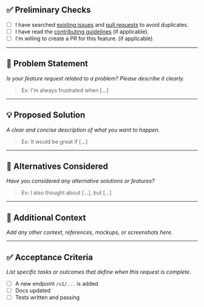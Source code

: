 ## ✅ Preliminary Checks

- [ ] I have searched [existing issues](../issues) and [pull requests](../pulls) to avoid duplicates.
- [ ] I have read the [contributing guidelines](../blob/main/CONTRIBUTING.md) (if applicable).
- [ ] I'm willing to create a PR for this feature. (if applicable).

---

## 🧩 Problem Statement

_Is your feature request related to a problem? Please describe it clearly._

> Ex: I'm always frustrated when [...]

---

## 💡 Proposed Solution

_A clear and concise description of what you want to happen._

> Ex: It would be great if [...]

---

## 🔄 Alternatives Considered

_Have you considered any alternative solutions or features?_

> Ex: I also thought about [...], but [...]

---

## 📎 Additional Context

_Add any other context, references, mockups, or screenshots here._

---

## ✅ Acceptance Criteria

_List specific tasks or outcomes that define when this request is complete._

- [ ] A new endpoint `/v1/...` is added  
- [ ] Docs updated  
- [ ] Tests written and passing  
